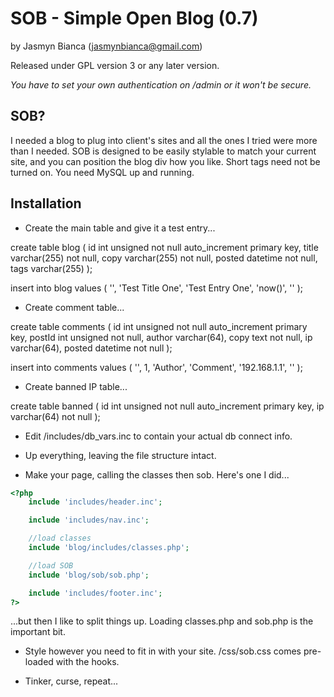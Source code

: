 # SOB - Simple Open Blog (0.7)

by Jasmyn Bianca (jasmynbianca@gmail.com)

Released under GPL version 3 or any later version.

*You have to set your own authentication on /admin or it won't be secure.*

## SOB?
I needed a blog to plug into client's sites and all the ones I tried were more than I needed.
SOB is designed to be easily stylable to match your current site, and you can position the blog div how you like.
Short tags need not be turned on. You need MySQL up and running.

## Installation
* Create the main table and give it a test entry...

create table blog (
id int unsigned not null auto_increment primary key,
title varchar(255) not null,
copy varchar(255) not null,
posted datetime not null,
tags varchar(255)
);

insert into blog values (
'',
'Test Title One',
'Test Entry One',
'now()',
''
);

* Create comment table...

create table comments (
id int unsigned not null auto_increment primary key,
postId int unsigned not null,
author varchar(64),
copy text not null,
ip varchar(64),
posted datetime not null
);

insert into comments values (
'',
1,
'Author',
'Comment',
'192.168.1.1',
''
);

* Create banned IP table...

create table banned (
id int unsigned not null auto_increment primary key,
ip varchar(64) not null
);

* Edit /includes/db_vars.inc to contain your actual db connect info.

* Up everything, leaving the file structure intact.

* Make your page, calling the classes then sob. Here's one I did...

```php
<?php
	include 'includes/header.inc';

	include 'includes/nav.inc';

	//load classes
	include 'blog/includes/classes.php';

	//load SOB
	include	'blog/sob/sob.php';

	include 'includes/footer.inc';
?>
```

...but then I like to split things up. Loading classes.php and sob.php is the important bit.

* Style however you need to fit in with your site. /css/sob.css comes pre-loaded with the hooks.

* Tinker, curse, repeat...
